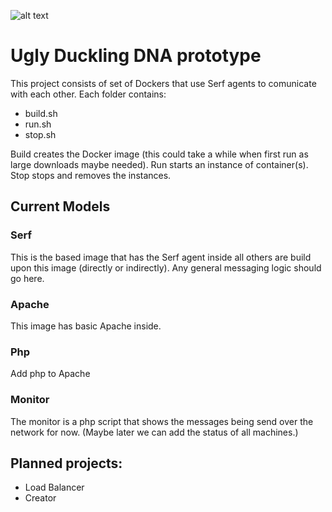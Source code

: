 ![alt text](http://uglyduckling.nl/email/maillogo.jpg "http://uglyduckling.nl")

# Ugly Duckling DNA prototype

This project consists of set of Dockers that use Serf agents to comunicate with each other.
Each folder contains:

 - build.sh
 - run.sh
 - stop.sh

Build creates the Docker image (this could take a while when first run as large downloads
maybe needed). Run starts an instance of container(s). Stop stops and removes the instances.

## Current Models

### Serf
This is the based image that has the Serf agent inside all others are build upon this 
image (directly or indirectly). Any general messaging logic should go here.

### Apache
This image has basic Apache inside.

### Php
Add php to Apache

### Monitor
 The monitor is a php script that shows the messages being send over the network for now. 
 (Maybe later we can add the status of all machines.)

## Planned projects:
 - Load Balancer
 - Creator